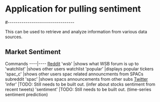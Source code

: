 # Application for pulling sentiment

#----------------------------------

This can be used to retrieve and analyze information from various
data sources.

## Market Sentiment
Commands
----|----
[Reddit](https://reddit.com)
'wsb'           |shows what WSB forum is up to
'watchlist'     |shows other users watchlist
'popular'       |displays popular tickers
'spac_c'        |shows other users spac related announcments from SPACs subreddit
'spac'          |shows spacs announcements from other subs
[Twitter](https://twitter.com/)
'infer'         |TODO: Still needs to be built out. (infer about stocks sentiment from recent tweets)
'sentiment'     |TODO: Still needs to be built out. (time-series sentiment prediction)